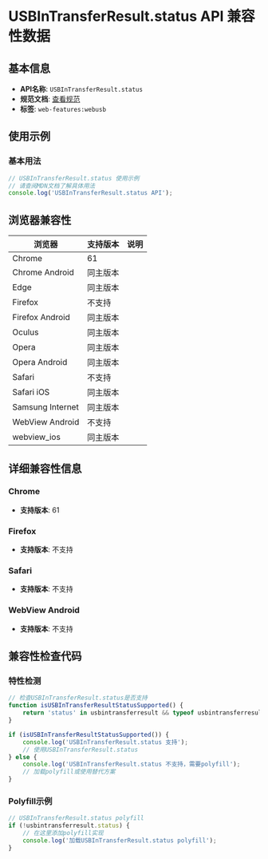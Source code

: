 # USBInTransferResult.status API 兼容性数据

## 基本信息

- **API名称**: `USBInTransferResult.status`
- **规范文档**: [查看规范](https://wicg.github.io/webusb/#dom-usbintransferresult-status)
- **标签**: `web-features:webusb`

## 使用示例

### 基本用法

```javascript
// USBInTransferResult.status 使用示例
// 请查阅MDN文档了解具体用法
console.log('USBInTransferResult.status API');
```

## 浏览器兼容性

| 浏览器 | 支持版本 | 说明 |
|--------|----------|------|
| Chrome | 61 |  |
| Chrome Android | 同主版本 |  |
| Edge | 同主版本 |  |
| Firefox | 不支持 |  |
| Firefox Android | 同主版本 |  |
| Oculus | 同主版本 |  |
| Opera | 同主版本 |  |
| Opera Android | 同主版本 |  |
| Safari | 不支持 |  |
| Safari iOS | 同主版本 |  |
| Samsung Internet | 同主版本 |  |
| WebView Android | 不支持 |  |
| webview_ios | 同主版本 |  |

## 详细兼容性信息

### Chrome

- **支持版本**: 61

### Firefox

- **支持版本**: 不支持

### Safari

- **支持版本**: 不支持

### WebView Android

- **支持版本**: 不支持

## 兼容性检查代码

### 特性检测

```javascript
// 检查USBInTransferResult.status是否支持
function isUSBInTransferResultStatusSupported() {
    return 'status' in usbintransferresult && typeof usbintransferresult.status === 'function';
}

if (isUSBInTransferResultStatusSupported()) {
    console.log('USBInTransferResult.status 支持');
    // 使用USBInTransferResult.status
} else {
    console.log('USBInTransferResult.status 不支持，需要polyfill');
    // 加载polyfill或使用替代方案
}
```

### Polyfill示例

```javascript
// USBInTransferResult.status polyfill
if (!usbintransferresult.status) {
    // 在这里添加polyfill实现
    console.log('加载USBInTransferResult.status polyfill');
}
```

